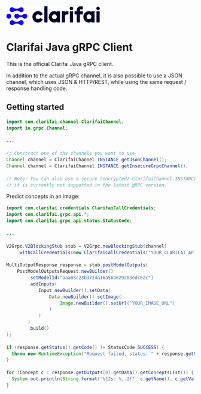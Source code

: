 ![Clarifai logo](docs/logo.png)

# Clarifai Java gRPC Client

This is the official Clarifai Java gRPC client.

In addition to the actual gRPC channel, it is also possible to use a JSON channel, which uses 
JSON & HTTP/REST, while using the same request / response handling code.

## Getting started

```java
import com.clarifai.channel.ClarifaiChannel;
import io.grpc.Channel;

...

// Construct one of the channels you want to use
Channel channel = ClarifaiChannel.INSTANCE.getJsonChannel();
Channel channel = ClarifaiChannel.INSTANCE.getInsecureGrpcChannel();

// Note: You can also use a secure (encrypted) ClarifaiChannel.INSTANCE.getGrpcChannel() however
// it is currently not supported in the latest gRPC version.
```

Predict concepts in an image:

```java
import com.clarifai.credentials.ClarifaiCallCredentials;
import com.clarifai.grpc.api.*;
import com.clarifai.grpc.api.status.StatusCode;

...

V2Grpc.V2BlockingStub stub = V2Grpc.newBlockingStub(channel)
    .withCallCredentials(new ClarifaiCallCredentials("YOUR_CLARIFAI_API_KEY"));

MultiOutputResponse response = stub.postModelOutputs(
    PostModelOutputsRequest.newBuilder()
        .setModelId("aaa03c23b3724a16a56b629203edc62c")
        .addInputs(
            Input.newBuilder().setData(
                Data.newBuilder().setImage(
                    Image.newBuilder().setUrl("YOUR_IMAGE_URL")
                )
            )
        )
        .build()
);

if (response.getStatus().getCode() != StatusCode.SUCCESS) {
  throw new RuntimeException("Request failed, status: " + response.getStatus());
}

for (Concept c : response.getOutputs(0).getData().getConceptsList()) {
  System.out.println(String.format("%12s: %,.2f", c.getName(), c.getValue()));
}
```
